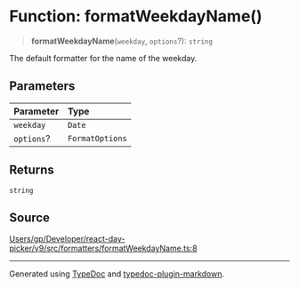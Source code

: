 # Function: formatWeekdayName()

> **formatWeekdayName**(`weekday`, `options`?): `string`

The default formatter for the name of the weekday.

## Parameters

| Parameter | Type |
| :------ | :------ |
| `weekday` | `Date` |
| `options`? | `FormatOptions` |

## Returns

`string`

## Source

[Users/gp/Developer/react-day-picker/v9/src/formatters/formatWeekdayName.ts:8](https://github.com/gpbl/react-day-picker/blob/005599683/src/formatters/formatWeekdayName.ts#L8)

***

Generated using [TypeDoc](https://typedoc.org) and [typedoc-plugin-markdown](https://typedoc-plugin-markdown.org).
